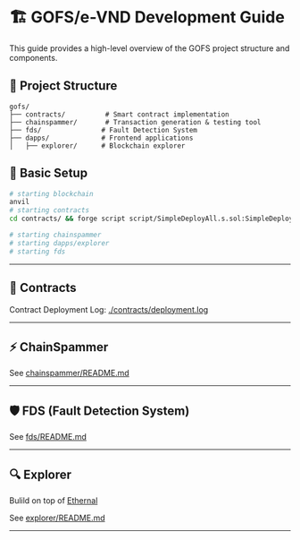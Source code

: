 # 🏗️ GOFS/e-VND Development Guide

This guide provides a high-level overview of the GOFS project structure and components.

## 📁 Project Structure

```
gofs/
├── contracts/          # Smart contract implementation
├── chainspammer/       # Transaction generation & testing tool
├── fds/               # Fault Detection System
├── dapps/             # Frontend applications
│   ├── explorer/      # Blockchain explorer
```

## 🔧 Basic Setup

```bash
# starting blockchain
anvil
# starting contracts
cd contracts/ && forge script script/SimpleDeployAll.s.sol:SimpleDeployAll --rpc-url 127.0.0.1:8545 --broadcast

# starting chainspammer
# starting dapps/explorer
# starting fds
```

---

## 📜 Contracts

Contract Deployment Log: [./contracts/deployment.log](./contracts/deployment.log)

---

## ⚡ ChainSpammer

See [chainspammer/README.md](chainspammer/README.md)

---

## 🛡️ FDS (Fault Detection System)

See [fds/README.md](fds/README.md)

---

## 🔍 Explorer

Bulild on top of [Ethernal](https://github.com/ethernal-labs/ethernal)

See [explorer/README.md](explorer/README.md)

---
